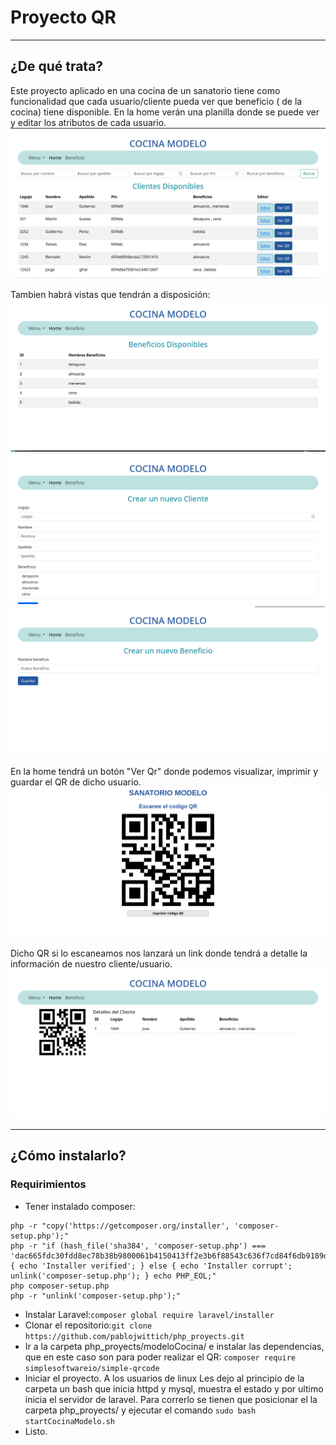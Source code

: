 # Proyecto QR 
***

## ¿De qué trata?
Este proyecto aplicado en una cocina de un sanatorio tiene como funcionalidad que cada usuario/cliente pueda ver que beneficio ( de la cocina) tiene disponible. En la home verán una planilla donde se puede ver y editar los atributos de cada usuario.
![Home-Vista Principal](../modeloCocina/document/home.png)

Tambien habrá vistas que tendrán a disposición:
![Beneficios disponibles-Vista Beneficios](../modeloCocina/document/beneficio.png) 
![Vista Secundaria para crear nuevos clientes](../modeloCocina/document/nCliente.png)
![Vista Secundaria para crear nuevos beneficios](../modeloCocina/document/nBeneficio.png)

En la home tendrá un botón "Ver Qr" donde podemos visualizar, imprimir y guardar el QR de dicho usuario.
![Ver QR](../modeloCocina/document/verQR.png) 

Dicho QR si lo escaneamos nos lanzará un link donde tendrá a detalle la información de nuestro cliente/usuario.
![Ver detalle del cliente](../modeloCocina/document/verCliente.png)
***

## ¿Cómo instalarlo?
### Requirimientos
- Tener instalado composer:
```
php -r "copy('https://getcomposer.org/installer', 'composer-setup.php');"
php -r "if (hash_file('sha384', 'composer-setup.php') === 'dac665fdc30fdd8ec78b38b9800061b4150413ff2e3b6f88543c636f7cd84f6db9189d43a81e5503cda447da73c7e5b6') { echo 'Installer verified'; } else { echo 'Installer corrupt'; unlink('composer-setup.php'); } echo PHP_EOL;"
php composer-setup.php
php -r "unlink('composer-setup.php');"
```
- Instalar Laravel:```composer global require laravel/installer```
- Clonar el repositorio:```git clone https://github.com/pablojwittich/php_proyects.git```
- Ir a la carpeta php_proyects/modeloCocina/ e instalar las dependencias, que en este caso son para poder realizar el QR: ```composer require simplesoftwareio/simple-qrcode```
- Iniciar el proyecto. A los usuarios de linux Les dejo al principio de la carpeta un bash que inicia httpd y mysql, muestra el estado y por ultimo inicia el servidor de laravel. Para correrlo se tienen que posicionar el la carpeta php_proyects/ y ejecutar el comando ```sudo bash startCocinaModelo.sh```
- Listo. 
